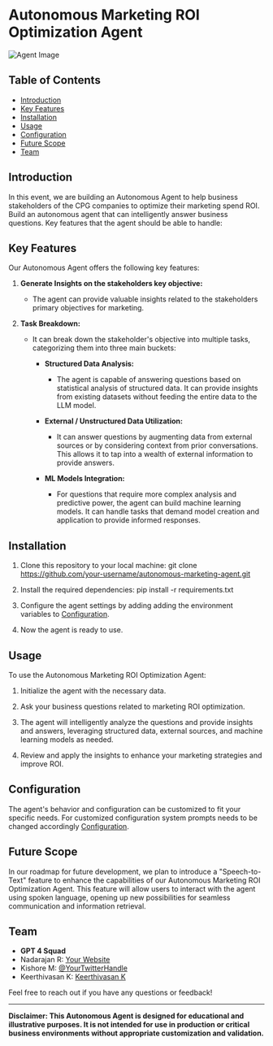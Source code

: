 # Autonomous Marketing ROI Optimization Agent

![Agent Image](https://github.com/kkeerthivasan99/AWSS3/assets/97934217/e46f88dd-a132-4ded-a5e9-694bedcad6a1)


## Table of Contents
- [Introduction](#introduction)
- [Key Features](#key-features)
- [Installation](#installation)
- [Usage](#usage)
- [Configuration](#configuration)
- [Future Scope](#future-scope)
- [Team](#team)

## Introduction

In this event, we are building an Autonomous Agent to help business stakeholders of the CPG companies to optimize their marketing spend ROI. Build an autonomous agent that can intelligently answer business questions. Key features that the agent should be able to handle:

## Key Features

Our Autonomous Agent offers the following key features:

1. **Generate Insights on the stakeholders key objective:**
   - The agent can provide valuable insights related to the stakeholders primary objectives for marketing.

2. **Task Breakdown:**
   - It can break down the stakeholder's objective into multiple tasks, categorizing them into three main buckets:
     - **Structured Data Analysis:**
       - The agent is capable of answering questions based on statistical analysis of structured data. It can provide insights from existing datasets without feeding the entire data to the LLM model.

     - **External / Unstructured Data Utilization:**
       - It can answer questions by augmenting data from external sources or by considering context from prior conversations. This allows it to tap into a wealth of external information to provide answers.

     - **ML Models Integration:**
       - For questions that require more complex analysis and predictive power, the agent can build machine learning models. It can handle tasks that demand model creation and application to provide informed responses.

## Installation

1. Clone this repository to your local machine:
    git clone https://github.com/your-username/autonomous-marketing-agent.git

2. Install the required dependencies:
    pip install -r requirements.txt

3. Configure the agent settings by adding adding the environment variables to [Configuration](secrets.env).

4. Now the agent is ready to use.

## Usage

To use the Autonomous Marketing ROI Optimization Agent:

1. Initialize the agent with the necessary data.

2. Ask your business questions related to marketing ROI optimization.

3. The agent will intelligently analyze the questions and provide insights and answers, leveraging structured data, external sources, and machine learning models as needed.

4. Review and apply the insights to enhance your marketing strategies and improve ROI.

## Configuration

The agent's behavior and configuration can be customized to fit your specific needs. For customized configuration system prompts needs to be changed accordingly [Configuration](llm_base_prompts.py).

## Future Scope

In our roadmap for future development, we plan to introduce a "Speech-to-Text" feature to enhance the capabilities of our Autonomous Marketing ROI Optimization Agent. This feature will allow users to interact with the agent using spoken language, opening up new possibilities for seamless communication and information retrieval.

## Team

- **GPT 4 Squad**
- Nadarajan R: [Your Website](mailto:nadarajan.r@tigeranalytics.com)
- Kishore M: [@YourTwitterHandle](https://twitter.com/yourtwitterhandle)
- Keerthivasan K: [Keerthivasan K](mailto:keerthivasan.kan@tigeranalytics.com)

Feel free to reach out if you have any questions or feedback!

---

**Disclaimer: This Autonomous Agent is designed for educational and illustrative purposes. It is not intended for use in production or critical business environments without appropriate customization and validation.**
